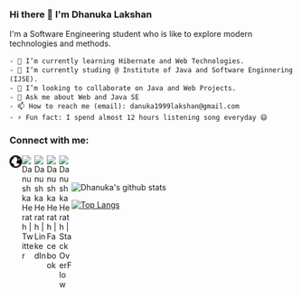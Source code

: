 ### Hi there 👋 I'm Dhanuka Lakshan

I'm a Software Engineering student who is like to explore modern technologies and methods.

    - 🔭 I’m currently learning Hibernate and Web Technologies.
    - 🌱 I’m currently studing @ Institute of Java and Software Enginnering (IJSE).
    - 👯 I’m looking to collaborate on Java and Web Projects.
    - 💬 Ask me about Web and Java SE
    - 📫 How to reach me (email): danuka1999lakshan@gmail.com
    - ⚡ Fun fact: I spend almost 12 hours listening song everyday 😄
 ### Connect with me:
 
[<img align="left" alt="DanushkaHerath" width="22px" src="https://raw.githubusercontent.com/iconic/open-iconic/master/svg/globe.svg" />][website]
[<img align="left" alt="DanushkaHerath | Twitter" width="22px" src="https://cdn.jsdelivr.net/npm/simple-icons@v3/icons/twitter.svg" />][twitter]
[<img align="left" alt="DanushkaHerath | LinkedIn" width="22px" src="https://cdn.jsdelivr.net/npm/simple-icons@v3/icons/linkedin.svg" />][linkedin]
[<img align="left" alt="DanushkaHerath | Facebook" width="22px" src="https://cdn.jsdelivr.net/npm/simple-icons@3.4.1/icons/facebook.svg" />][Facebook]
[<img align="left" alt="DanushkaHerath | StackOverFlow" width="22px" src="https://cdn.jsdelivr.net/npm/simple-icons@3.4.1/icons/stackoverflow.svg" />][StackOverFlow]
<br/><br/>

![Dhanuka's github stats](https://github-readme-stats.vercel.app/api?username=Dhanuka99&show_icons=true&theme=radical)

[![Top Langs](https://github-readme-stats.vercel.app/api/top-langs/?username=Dhanuka99&layout=compact)](https://github.com/Dhanuka99/github-readme-stats)

[website]: https://Dhanuka99.github.io
[twitter]: https://twitter.com/DhanukaLakshan5
[linkedin]: https://www.linkedin.com/in/dhanuka-lakshan-91a045190/
[Facebook]: https://www.facebook.com/dhanuka.lakshan.395/
[StackOverFlow]: https://stackoverflow.com/users/13066546/dhanuka-lakshan




